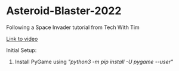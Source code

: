 # Asteroid-Blaster-2022
Following a Space Invader tutorial from Tech With Tim

[Link to video](https://www.youtube.com/watch?v=Q-__8Xw9KTM)

Initial Setup:
1. Install PyGame using *"python3 -m pip install -U pygame --user"*
